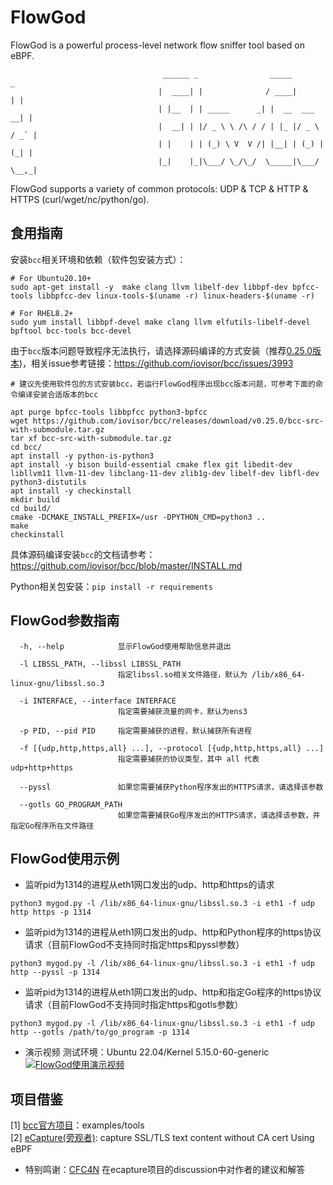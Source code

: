 # FlowGod

FlowGod is a powerful process-level network flow sniffer tool based on eBPF.
```
                                  ______ _                _____           _ 
                                 |  ____| |              / ____|         | |
                                 | |__  | | _____      _| |  __  ___   __| |
                                 |  __| | |/ _ \ \ /\ / / | |_ |/ _ \ / _` |
                                 | |    | | (_) \ V  V /| |__| | (_) | (_| |
                                 |_|    |_|\___/ \_/\_/  \_____|\___/ \__,_|
```
FlowGod supports a variety of common protocols: UDP & TCP & HTTP & HTTPS (curl/wget/nc/python/go).

## 食用指南
安装`bcc`相关环境和依赖（软件包安装方式）：
```
# For Ubuntu20.10+
sudo apt-get install -y  make clang llvm libelf-dev libbpf-dev bpfcc-tools libbpfcc-dev linux-tools-$(uname -r) linux-headers-$(uname -r)

# For RHEL8.2+
sudo yum install libbpf-devel make clang llvm elfutils-libelf-devel bpftool bcc-tools bcc-devel
```
由于`bcc`版本问题导致程序无法执行，请选择源码编译的方式安装（推荐[0.25.0版本](https://github.com/iovisor/bcc/releases/tag/v0.25.0))，相关issue参考链接：https://github.com/iovisor/bcc/issues/3993
```
# 建议先使用软件包的方式安装bcc，若运行FlowGod程序出现bcc版本问题，可参考下面的命令编译安装合适版本的bcc

apt purge bpfcc-tools libbpfcc python3-bpfcc
wget https://github.com/iovisor/bcc/releases/download/v0.25.0/bcc-src-with-submodule.tar.gz
tar xf bcc-src-with-submodule.tar.gz
cd bcc/
apt install -y python-is-python3
apt install -y bison build-essential cmake flex git libedit-dev   libllvm11 llvm-11-dev libclang-11-dev zlib1g-dev libelf-dev libfl-dev python3-distutils
apt install -y checkinstall
mkdir build
cd build/
cmake -DCMAKE_INSTALL_PREFIX=/usr -DPYTHON_CMD=python3 ..
make
checkinstall
```
具体源码编译安装`bcc`的文档请参考：https://github.com/iovisor/bcc/blob/master/INSTALL.md

Python相关包安装：`pip install -r requirements`

## FlowGod参数指南
``` 
  -h, --help            显示FlowGod使用帮助信息并退出
  
  -l LIBSSL_PATH, --libssl LIBSSL_PATH      
                        指定libssl.so相关文件路径，默认为 /lib/x86_64-linux-gnu/libssl.so.3
                  
  -i INTERFACE, --interface INTERFACE    
                        指定需要捕获流量的网卡，默认为ens3
                                        
  -p PID, --pid PID     指定需要捕获的进程，默认捕获所有进程
  
  -f [{udp,http,https,all} ...], --protocol [{udp,http,https,all} ...]      
                        指定需要捕获的协议类型，其中 all 代表 udp+http+https   
                        
  --pyssl               如果您需要捕获Python程序发出的HTTPS请求，请选择该参数
  
  --gotls GO_PROGRAM_PATH     
                        如果您需要捕获Go程序发出的HTTPS请求，请选择该参数，并指定Go程序所在文件路径                        
```

## FlowGod使用示例
- 监听pid为1314的进程从eth1网口发出的udp、http和https的请求
```
python3 mygod.py -l /lib/x86_64-linux-gnu/libssl.so.3 -i eth1 -f udp http https -p 1314
```

- 监听pid为1314的进程从eth1网口发出的udp、http和Python程序的https协议请求（目前FlowGod不支持同时指定https和pyssl参数）
```
python3 mygod.py -l /lib/x86_64-linux-gnu/libssl.so.3 -i eth1 -f udp http --pyssl -p 1314
```

- 监听pid为1314的进程从eth1网口发出的udp、http和指定Go程序的https协议请求（目前FlowGod不支持同时指定https和gotls参数）
```
python3 mygod.py -l /lib/x86_64-linux-gnu/libssl.so.3 -i eth1 -f udp http --gotls /path/to/go_program -p 1314
```

- 演示视频
  测试环境：Ubuntu 22.04/Kernel 5.15.0-60-generic
[![FlowGod使用演示视频](https://i.ytimg.com/vi/W-8VLt-Q4GI/maxresdefault.jpg)](https://youtu.be/W-8VLt-Q4GI "FlowGod使用演示视频")


## 项目借鉴
[1] [bcc官方项目](https://github.com/iovisor/bcc)：examples/tools    
[2] [eCapture(旁观者)](https://github.com/gojue/ecapture): capture SSL/TLS text content without CA cert Using eBPF

- 特别鸣谢：[CFC4N](https://github.com/cfc4n) 在ecapture项目的discussion中对作者的建议和解答
